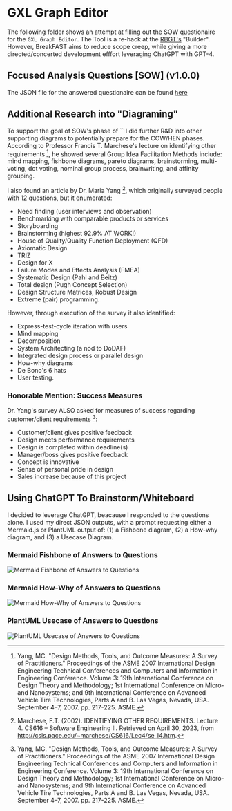 # GXL Graph Editor
The following folder shows an attempt at filling out the SOW questionaire for the `GXL Graph Editor`.
The Tool is a re-hack at the [RBGT's](https://github.com/ActuallyFro/RBGT) "Builder".
However, BreakFAST aims to reduce scope creep, while giving a more directed/concerted development efffort leveraging ChatGPT with GPT-4.

## Focused Analysis Questions [SOW] (v1.0.0)
The JSON file for the answered questionaire can be found [here](01_SOW-Questions-Answered.json)

## Additional Research into "Diagraming"
To support the goal of SOW's phase of `` I did further R&D into other supporting diagrams to potentially prepare for the COW/HEN phases.
According to Professor Francis T. Marchese's lecture on identifying other requirements [^2], he showed several Group Idea Facilitation Methods include: mind mapping, fishbone diagrams, pareto diagrams, brainstorming, multi-voting, dot voting, nominal group process, brainwriting, and affinity grouping.

I also found an article by Dr. Maria Yang [^1], which originally surveyed people with 12 questions, but it enumerated: 

* Need finding (user interviews and observation)
* Benchmarking with comparable products or services
* Storyboarding
* Brainstorming (highest 92.9% AT WORK!)
* House of Quality/Quality Function Deployment (QFD)
* Axiomatic Design
* TRIZ
* Design for X
* Failure Modes and Effects Analysis (FMEA)
* Systematic Design (Pahl and Beitz)
* Total design (Pugh Concept Selection)
* Design Structure Matrices, Robust Design
* Extreme (pair) programming.

However, through execution of the survey it also identified:

* Express-test-cycle iteration with users
* Mind mapping
* Decomposition
* System Architecting (a nod to DoDAF)
* Integrated design process or parallel design
* How-why diagrams
* De Bono's 6 hats
* User testing.

### Honorable Mention: Success Measures

Dr. Yang's survey ALSO asked for measures of success regarding customer/client requirements [^2]:

* Customer/client gives positive feedback
* Design meets performance requirements
* Design is completed within deadline(s)
* Manager/boss gives positive feedback
* Concept is innovative
* Sense of personal pride in design
* Sales increase because of this project

## Using ChatGPT To Brainstorm/Whiteboard
I decided to leverage ChatGPT, beacause I responded to the questions alone. 
I used my direct JSON outputs, with a prompt requesting either a Mermaid.js or PlantUML output of: (1) a Fishbone diagram, (2) a How-why diagram, and (3) a Usecase Diagram.

### Mermaid Fishbone of Answers to Questions

![Mermaid Fishbone of Answers to Questions](02_02-ChatGPT-Fishbone.svg)

### Mermaid How-Why of Answers to Questions

![Mermaid How-Why of Answers to Questions](03_02-ChatGPT-How-Why.svg)

### PlantUML Usecase of Answers to Questions

![PlantUML Usecase of Answers to Questions](04_Usecase.svg)

<!-- ## References -->
[^1]: Marchese, F.T. (2002). IDENTIFYING OTHER REQUIREMENTS. Lecture 4. CS616 – Software Engineering II. Retrieved on April 30, 2023, from http://csis.pace.edu/~marchese/CS616/Lec4/se_l4.htm.
[^2]: Yang, MC. "Design Methods, Tools, and Outcome Measures: A Survey of Practitioners." Proceedings of the ASME 2007 International Design Engineering Technical Conferences and Computers and Information in Engineering Conference. Volume 3: 19th International Conference on Design Theory and Methodology; 1st International Conference on Micro- and Nanosystems; and 9th International Conference on Advanced Vehicle Tire Technologies, Parts A and B. Las Vegas, Nevada, USA. September 4–7, 2007. pp. 217-225. ASME. 

